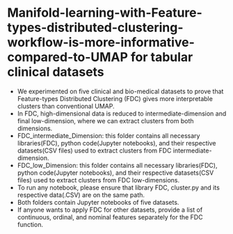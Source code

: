 # Manifold-learning-with-Feature-types-distributed-clustering-workflow-is-more-informative-compared-to-UMAP for tabular clinical datasets
* We experimented on five clinical and bio-medical datasets to prove that Feature-types Distributed Clustering (FDC) gives more interpretable clusters than conventional UMAP.
* In FDC, high-dimensional data is reduced to intermediate-dimension and final low-dimension, where we can extract clusters from both dimensions.
* FDC_intermediate_Dimension: this folder contains all necessary libraries(FDC), python code(Jupyter notebooks), and their respective datasets(CSV files) used to extract clusters from FDC intermediate-dimension.
* FDC_low_Dimension: this folder contains all necessary libraries(FDC),  python code(Jupyter notebooks), and their respective datasets(CSV files) used to extract clusters from FDC low-dimensions.
* To run any notebook, please ensure that library FDC, cluster.py and its respective data(.CSV) are on the same path.
* Both folders contain Jupyter notebooks of five datasets.
* If anyone wants to apply FDC for other datasets, provide a list of continuous, ordinal, and nominal features separately for the FDC function.

  

